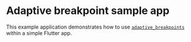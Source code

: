 # Adaptive breakpoint sample app

This example application demonstrates how to use [`adaptive_breakpoints`](https://pub.dev/packages/adaptive_breakpoints) within a simple Flutter app.